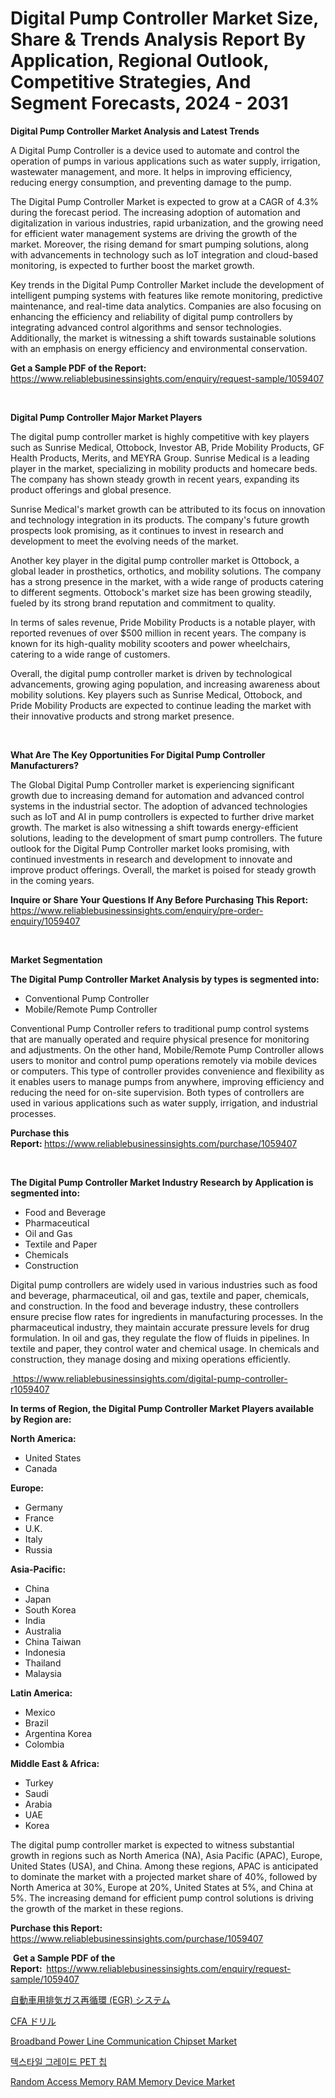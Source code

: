 <p><h1>Digital Pump Controller Market Size, Share & Trends Analysis Report By Application, Regional Outlook, Competitive Strategies, And Segment Forecasts, 2024 - 2031</h1></p><p><strong>Digital Pump Controller Market Analysis and Latest Trends</strong></p>
<p><p>A Digital Pump Controller is a device used to automate and control the operation of pumps in various applications such as water supply, irrigation, wastewater management, and more. It helps in improving efficiency, reducing energy consumption, and preventing damage to the pump.</p><p>The Digital Pump Controller Market is expected to grow at a CAGR of 4.3% during the forecast period. The increasing adoption of automation and digitalization in various industries, rapid urbanization, and the growing need for efficient water management systems are driving the growth of the market. Moreover, the rising demand for smart pumping solutions, along with advancements in technology such as IoT integration and cloud-based monitoring, is expected to further boost the market growth.</p><p>Key trends in the Digital Pump Controller Market include the development of intelligent pumping systems with features like remote monitoring, predictive maintenance, and real-time data analytics. Companies are also focusing on enhancing the efficiency and reliability of digital pump controllers by integrating advanced control algorithms and sensor technologies. Additionally, the market is witnessing a shift towards sustainable solutions with an emphasis on energy efficiency and environmental conservation.</p></p>
<p><strong>Get a Sample PDF of the Report:&nbsp;</strong> <a href="https://www.reliablebusinessinsights.com/enquiry/request-sample/1059407">https://www.reliablebusinessinsights.com/enquiry/request-sample/1059407</a></p>
<p>&nbsp;</p>
<p><strong>Digital Pump Controller Major Market Players</strong></p>
<p><p>The digital pump controller market is highly competitive with key players such as Sunrise Medical, Ottobock, Investor AB, Pride Mobility Products, GF Health Products, Merits, and MEYRA Group. Sunrise Medical is a leading player in the market, specializing in mobility products and homecare beds. The company has shown steady growth in recent years, expanding its product offerings and global presence. </p><p>Sunrise Medical's market growth can be attributed to its focus on innovation and technology integration in its products. The company's future growth prospects look promising, as it continues to invest in research and development to meet the evolving needs of the market.</p><p>Another key player in the digital pump controller market is Ottobock, a global leader in prosthetics, orthotics, and mobility solutions. The company has a strong presence in the market, with a wide range of products catering to different segments. Ottobock's market size has been growing steadily, fueled by its strong brand reputation and commitment to quality.</p><p>In terms of sales revenue, Pride Mobility Products is a notable player, with reported revenues of over $500 million in recent years. The company is known for its high-quality mobility scooters and power wheelchairs, catering to a wide range of customers.</p><p>Overall, the digital pump controller market is driven by technological advancements, growing aging population, and increasing awareness about mobility solutions. Key players such as Sunrise Medical, Ottobock, and Pride Mobility Products are expected to continue leading the market with their innovative products and strong market presence.</p></p>
<p>&nbsp;</p>
<p><strong>What Are The Key Opportunities For Digital Pump Controller Manufacturers?</strong></p>
<p><p>The Global Digital Pump Controller market is experiencing significant growth due to increasing demand for automation and advanced control systems in the industrial sector. The adoption of advanced technologies such as IoT and AI in pump controllers is expected to further drive market growth. The market is also witnessing a shift towards energy-efficient solutions, leading to the development of smart pump controllers. The future outlook for the Digital Pump Controller market looks promising, with continued investments in research and development to innovate and improve product offerings. Overall, the market is poised for steady growth in the coming years.</p></p>
<p><strong>Inquire or Share Your Questions If Any Before Purchasing This Report:</strong> <a href="https://www.reliablebusinessinsights.com/enquiry/pre-order-enquiry/1059407">https://www.reliablebusinessinsights.com/enquiry/pre-order-enquiry/1059407</a></p>
<p>&nbsp;</p>
<p><strong>Market Segmentation</strong></p>
<p><strong>The Digital Pump Controller Market Analysis by types is segmented into:</strong></p>
<p><ul><li>Conventional Pump Controller</li><li>Mobile/Remote Pump Controller</li></ul></p>
<p><p>Conventional Pump Controller refers to traditional pump control systems that are manually operated and require physical presence for monitoring and adjustments. On the other hand, Mobile/Remote Pump Controller allows users to monitor and control pump operations remotely via mobile devices or computers. This type of controller provides convenience and flexibility as it enables users to manage pumps from anywhere, improving efficiency and reducing the need for on-site supervision. Both types of controllers are used in various applications such as water supply, irrigation, and industrial processes.</p></p>
<p><strong>Purchase this Report:&nbsp;</strong><a href="https://www.reliablebusinessinsights.com/purchase/1059407">https://www.reliablebusinessinsights.com/purchase/1059407</a></p>
<p>&nbsp;</p>
<p><strong>The Digital Pump Controller Market Industry Research by Application is segmented into:</strong></p>
<p><ul><li>Food and Beverage</li><li>Pharmaceutical</li><li>Oil and Gas</li><li>Textile and Paper</li><li>Chemicals</li><li>Construction</li></ul></p>
<p><p>Digital pump controllers are widely used in various industries such as food and beverage, pharmaceutical, oil and gas, textile and paper, chemicals, and construction. In the food and beverage industry, these controllers ensure precise flow rates for ingredients in manufacturing processes. In the pharmaceutical industry, they maintain accurate pressure levels for drug formulation. In oil and gas, they regulate the flow of fluids in pipelines. In textile and paper, they control water and chemical usage. In chemicals and construction, they manage dosing and mixing operations efficiently.</p></p>
<p><a href="https://www.reliablebusinessinsights.com/digital-pump-controller-r1059407">&nbsp;https://www.reliablebusinessinsights.com/digital-pump-controller-r1059407</a></p>
<p><strong>In terms of Region, the Digital Pump Controller Market Players available by Region are:</strong></p>
<p>
    <p> <strong> North America: </strong>
        <ul>
            <li>United States</li>
            <li>Canada</li>
        </ul>
        </p> 
    <p> <strong> Europe: </strong>
        <ul>
            <li>Germany</li>
            <li>France</li>
            <li>U.K.</li>
            <li>Italy</li>
            <li>Russia</li>
        </ul>
        </p> 
    <p> <strong> Asia-Pacific: </strong>
        <ul>
            <li>China</li>
            <li>Japan</li>
            <li>South Korea</li>
            <li>India</li>
            <li>Australia</li>
            <li>China Taiwan</li>
            <li>Indonesia</li>
            <li>Thailand</li>
            <li>Malaysia</li>
        </ul>
        </p> 
    <p> <strong> Latin America: </strong>
        <ul>
            <li>Mexico</li>
            <li>Brazil</li>
            <li>Argentina Korea</li>
            <li>Colombia</li>
        </ul>
        </p> 
    <p> <strong> Middle East & Africa: </strong>
        <ul>
            <li>Turkey</li>
            <li>Saudi</li>
            <li>Arabia</li>
            <li>UAE</li>
            <li>Korea</li>
        </ul>
    </p>
    </p>
<p><p>The digital pump controller market is expected to witness substantial growth in regions such as North America (NA), Asia Pacific (APAC), Europe, United States (USA), and China. Among these regions, APAC is anticipated to dominate the market with a projected market share of 40%, followed by North America at 30%, Europe at 20%, United States at 5%, and China at 5%. The increasing demand for efficient pump control solutions is driving the growth of the market in these regions.</p></p>
<p><strong>Purchase this Report: </strong><a href="https://www.reliablebusinessinsights.com/purchase/1059407">https://www.reliablebusinessinsights.com/purchase/1059407</a></p>
<p>&nbsp;<strong>Get a Sample PDF of the Report:&nbsp;&nbsp;</strong><a href="https://www.reliablebusinessinsights.com/enquiry/request-sample/1059407">https://www.reliablebusinessinsights.com/enquiry/request-sample/1059407</a></p>
<p><strong></strong></p>
<p><p><a href="https://github.com/SarahFahey88/Market-Research-Report-List-2/blob/main/2233024120606.md">自動車用排気ガス再循環 (EGR) システム</a></p><p><a href="https://medium.com/@bertabellesqo9u/%E3%82%B0%E3%83%AD%E3%83%BC%E3%83%90%E3%83%ABcfa%E3%83%89%E3%83%AA%E3%83%AB%E5%B8%82%E5%A0%B4%E3%82%BB%E3%82%AF%E3%82%BF%E3%83%BC-%E3%82%BF%E3%82%A4%E3%83%97-%E3%82%A2%E3%83%97%E3%83%AA%E3%82%B1%E3%83%BC%E3%82%B7%E3%83%A7%E3%83%B3-%E5%B8%82%E5%A0%B4%E3%83%97%E3%83%AC%E3%83%BC%E3%83%A4%E3%83%BC%E6%88%A6%E7%95%A5-%E5%9C%B0%E5%9F%9F%E5%88%A5%E6%88%90%E9%95%B7%E3%81%AE%E6%B4%9E%E5%AF%9F-%E3%81%9D%E3%81%97%E3%81%A6%E5%B0%86%E6%9D%A5%E3%81%AE%E4%BA%88%E6%B8%AC-2024%E5%B9%B4-2031%E5%B9%B4-78c268a5b737">CFA ドリル</a></p><p><a href="https://github.com/Hazelklievgspy6vdcsmu106w/Market-Research-Report-List-3/blob/main/broadband-power-line-communication-chipset-market.md">Broadband Power Line Communication Chipset Market</a></p><p><a href="https://github.com/khytkeqagplkzqvh/Market-Research-Report-List-2/blob/main/5543527112659.md">텍스타일 그레이드 PET 칩</a></p><p><a href="https://github.com/LiamDavis60/Market-Research-Report-List-1/blob/main/random-access-memory-ram-memory-device-market.md">Random Access Memory RAM Memory Device Market</a></p></p>